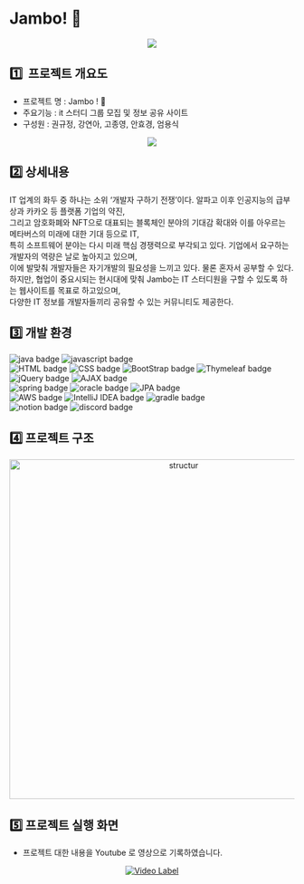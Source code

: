 
# Jambo! 🐘
<p align="center">
<img src="https://user-images.githubusercontent.com/104367020/207620687-68151fb3-9819-440d-9041-87140a89678c.gif">
</p>

## 1️⃣  프로젝트 개요도
- 프로젝트 명 : Jambo ! 🐘
- 주요기능 : it 스터디 그룹 모집 및 정보 공유 사이트
- 구성원 : 권규정, 강연아, 고종영, 안효경, 엄용식
<p align="center">
<img src="https://user-images.githubusercontent.com/104367020/207623346-8b543356-e22c-4bcb-8f25-dbfc7cf18634.gif">
</p>

## 2️⃣ 상세내용
IT 업계의 화두 중 하나는 소위 ‘개발자 구하기 전쟁’이다. 알파고 이후 인공지능의 급부상과 카카오 등 플랫폼 기업의 약진,<br>
그리고 암호화폐와 NFT으로 대표되는 블록체인 분야의 기대감 확대와 이를 아우르는 메타버스의 미래에 대한 기대 등으로 IT,<br>
특히 소프트웨어 분야는 다시 미래 핵심 경쟁력으로 부각되고 있다. 기업에서 요구하는 개발자의 역량은 날로 높아지고 있으며,<br> 
이에 발맞춰 개발자들은 자기개발의 필요성을 느끼고 있다. 물론 혼자서 공부할 수 있다.<br>
하지만, 협업이 중요시되는 현시대에 맞춰 Jambo는 IT 스터디원을 구할 수 있도록 하는 웹사이트를 목표로 하고있으며,<br>
다양한 IT 정보를 개발자들끼리 공유할 수 있는 커뮤니티도 제공한다.

## 3️⃣ 개발 환경
![java badge](https://img.shields.io/badge/-JAVA_11-%23F7DF1E?style=flat-square&logo=buymeacoffee&logoColor=white&color=3c679e)
![javascript badge](https://img.shields.io/badge/-JAVASCRIPT-%23F7DF1E?style=flat-square&logo=javascript&logoColor=white&color=f2df3a)<br>
![HTML badge](https://img.shields.io/badge/-HTML5-%23F7DF1E?style=flat-square&logo=html5&logoColor=white&color=d1512b)
![CSS badge](https://img.shields.io/badge/-CSS3-%23F7DF1E?style=flat-square&logo=css3&logoColor=white&color=2b62aa)
![BootStrap badge](https://img.shields.io/badge/-BootStrap-%23F7DF1E?style=flat-square&logo=bootstrap&logoColor=white&color=6a45a6)
![Thymeleaf badge](https://img.shields.io/badge/-Thymeleaf-%23F7DF1E?style=flat-square&logo=thymeleaf&logoColor=white&color=005F0F)
![jQuery badge](https://img.shields.io/badge/-jQuery-%23F7DF1E?style=flat-square&logo=jquery&logoColor=white&color=0769AD)
![AJAX badge](https://img.shields.io/badge/-AJAX-%23F7DF1E?style=flat-square&color=4e575d)<br>
![spring badge](https://img.shields.io/badge/-Spring_Boot_2.7.6-%23F7DF1E?style=flat-square&logo=spring&logoColor=white&color=94c42b)
![oracle badge](https://img.shields.io/badge/-Oracle_19c-%23F7DF1E?style=flat-square&logo=oracle&logoColor=white&color=e62e18)
![JPA badge](https://img.shields.io/badge/-JPA-%23F7DF1E?style=flat-square&color=4e575d)<br>
![AWS badge](https://img.shields.io/badge/-AWS_EC2-%23F7DF1E?style=flat-square&logo=amazonaws&logoColor=white&color=232F3E)
![IntelliJ IDEA badge](https://img.shields.io/badge/-IntelliJ_IDEA-%23F7DF1E?style=flat-square&logo=intellijidea&logoColor=white&color=02303A)
![gradle badge](https://img.shields.io/badge/-Gradle-%23F7DF1E?style=flat-square&logo=gradle&logoColor=white&color=02303A)<br>
![notion badge](https://img.shields.io/badge/-Notion-%23F7DF1E?style=flat-square&logo=notion&logoColor=white&color=000000)
![discord badge](https://img.shields.io/badge/-Discord-%23F7DF1E?style=flat-square&logo=discord&logoColor=white&color=5865F2)

## 4️⃣ 프로젝트 구조

<div align="center">
<img  width="600px" src="https://user-images.githubusercontent.com/104367020/215087852-65b5e70b-e5d8-416a-b454-f184ae10b870.png" alt="structur">
</div>

## 5️⃣ 프로젝트 실행 화면
- 프로젝트 대한 내용을 Youtube 로 영상으로 기록하였습니다.
<div align="center">

[![Video Label](http://img.youtube.com/vi/zw9jMcjHMfQ/0.jpg)](https://youtu.be/zw9jMcjHMfQ)

</div>

